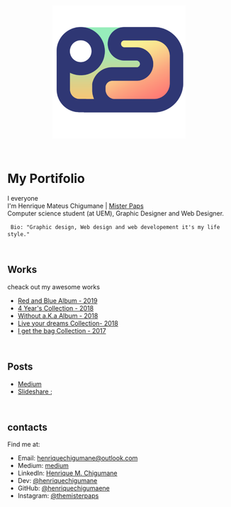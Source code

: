 <p align="center">
  <img width="300px" src="assets\img\favicon\android-chrome-512x512.png">
</p>
 
 &nbsp;

# My Portifolio
I everyone </br> 
 I'm Henrique Mateus Chigumane  | [Mister Paps](https://www.instagram.com/themisterpaps)<br> 
 Computer science student (at UEM), Graphic Designer and Web Designer.

```
 Bio: "Graphic design, Web design and web developement it's my life style."
 ```

 &nbsp;

 ## Works
 cheack out my awesome works
  - [Red and Blue Album - 2019](https://photos.app.goo.gl/cp4Kv9dB6WZaQX9M7) 
  - [4 Year's Collection - 2018](https://photos.app.goo.gl/2j4dkkMSPbykZBzk7)
  - [Without a.K.a Album - 2018](https://photos.app.goo.gl/cG46ip3qKeBEMwBXA)
  - [Live your dreams Collection- 2018](https://photos.app.goo.gl/LZAGphgimEqgx6FT6)
  - [I get the bag Collection - 2017](https://photos.app.goo.gl/gTZ7VKGpEgMuRwd5A)  

  &nbsp;

  ## Posts  
  - [Medium ](http://#.com/)
  - [Slideshare ](http://slideshare.com/);

  &nbsp;

  ## contacts
  Find me at:  
- Email: henriquechigumane@outlook.com  
- Medium: [medium]()
- LinkedIn: [Henrique M. Chigumane](https://www.linkedin.com/in/henrique-mateus-chigumane-93976417a)
- Dev: [@henriquechigumane](https://dev.to/henriquechigumane)
- GitHub: [@henriquechigumaene](https://github.com/HenriqueChigumane/)
- Instagram: [@themisterpaps](https://www.instagram.com/themisterpaps)


